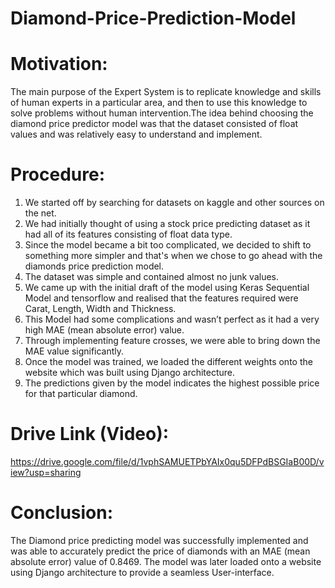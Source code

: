# Diamond-Price-Prediction-Model

# Motivation:
The main purpose of the Expert System is to replicate knowledge and skills of human experts in a particular area, and then to use this knowledge to solve problems without human intervention.The idea behind choosing  the diamond price predictor model was that the dataset consisted of float values and was relatively easy to understand and implement. 

# Procedure:
1. We started off by searching for datasets on kaggle and other sources on the net. 
2. We had initially thought of using a stock price predicting dataset as it had all of its features consisting of float data type.
3. Since the model became a bit too complicated, we decided to shift to something more simpler and that's when we chose to go ahead with the diamonds price prediction model.
4. The dataset was simple and contained almost no junk values.
5. We came up with the initial draft of the model using Keras Sequential Model and tensorflow and realised that the features required were Carat, Length, Width and Thickness.
6. This Model had some complications and wasn’t perfect as it had a very high MAE (mean absolute error) value.
7. Through implementing feature crosses, we were able to bring down the MAE value significantly.
8. Once the model was trained, we loaded the different weights onto the website which was built using Django architecture.
9. The predictions given by the model indicates the highest possible price for that particular diamond. 

# Drive Link (Video): 
https://drive.google.com/file/d/1vphSAMUETPbYAIx0qu5DFPdBSGIaB00D/view?usp=sharing

# Conclusion:
The Diamond price predicting model was successfully implemented and was able to accurately predict the price of diamonds with an MAE (mean absolute error) value of 0.8469.
The model was later loaded onto a website using Django architecture to provide a seamless User-interface.


